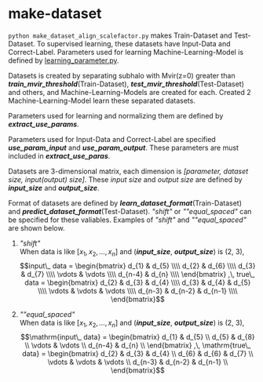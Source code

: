 # make-dataset

`python make_dataset_align_scalefactor.py` makes Train-Dataset and Test-Dataset. To supervised learning, these datasets have Input-Data and Correct-Label. Parameters used for learning Machine-Learning-Model is defined by [learning_parameter.py](/make-dataset/learning_parameter.py).
<br>

Datasets is created by separating subhalo with Mvir(z=0) greater than ***train_mvir_threshold***(Train-Dataset), ***test_mvir_threshold***(Test-Dataset) and others, and Machine-Learning-Models are created for each. Created 2 Machine-Learning-Model learn these separated datasets.

Parameters used for learning and normalizing them are defined by ***extract_use_params***.

Parameters used for Input-Data and Correct-Label are specified ***use_param_input*** and ***use_param_output***.
These parameters are must included in ***extract_use_paras***.

Datasets are 3-dimensional matrix, each dimension is *[parameter, dataset size, input(output) size]*.
These *input size* and *output size* are defined by ***input_size*** and ***output_size***.

Format of datasets are defined by ***learn_dataset_format***(Train-Dataset) and ***predict_dataset_format***(Test-Dataset).
*"shift"* or *""equal_spaced"* can be specified for these valiables. Examples of *"shift"* and *""equal_spaced"* are shown below.

1. *"shift"*  
When data is like $[x_1, x_2, \dots, x_n]$ and (***input_size***, ***output_size***) is (2, 3),  
$$input\_ data = \begin{bmatrix} d_{1} & d_{5} \\\\ d_{2} & d_{6} \\\\ d_{3} & d_{7} \\\\ \vdots & \vdots \\\\ d_{n-4} & d_{n} \\\\ \end{bmatrix} ,\, true\_ data = \begin{bmatrix} d_{2} & d_{3} & d_{4} \\\\ d_{3} & d_{4} & d_{5} \\\\ \vdots & \vdots & \vdots \\\\ d_{n-3} & d_{n-2} & d_{n-1} \\\\ \end{bmatrix}$$

2. *""equal_spaced"*  
When data is like $[x_1, x_2, \dots, x_n]$ and (***input_size***, ***output_size***) is (2, 3),  
$$\mathrm{input\_ data} =
    \begin{bmatrix}
    d_{1} & d_{5} \\
    d_{5} & d_{8} \\
    \vdots & \vdots \\
    d_{n-4} & d_{n} \\
  \end{bmatrix}
  ,\,
  \mathrm{true\_ data} =
  \begin{bmatrix}
    d_{2} & d_{3} & d_{4} \\
    d_{6} & d_{6} & d_{7} \\
    \vdots & \vdots & \vdots \\
    d_{n-3} & d_{n-2} & d_{n-1} \\
  \end{bmatrix}$$